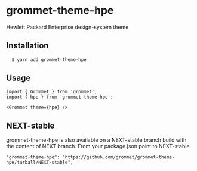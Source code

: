 # grommet-theme-hpe

Hewlett Packard Enterprise design-system theme

## Installation

```
  $ yarn add grommet-theme-hpe
```

## Usage

```
import { Grommet } from 'grommet';
import { hpe } from 'grommet-theme-hpe';

<Grommet theme={hpe} />
```

## NEXT-stable

grommet-theme-hpe is also available on a NEXT-stable branch build with the content of NEXT branch.
From your package.json point to NEXT-stable.

```
"grommet-theme-hpe": "https://github.com/grommet/grommet-theme-hpe/tarball/NEXT-stable",
```
